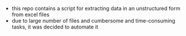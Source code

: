 - this repo contains a script for extracting data in an unstructured form from excel files
- due to large number of files and cumbersome and time-consuming tasks, it was decided to automate it

